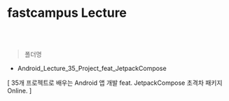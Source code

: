 # fastcampus Lecture
<br><br>

>폴더명

+ Android_Lecture_35_Project_feat_JetpackCompose

 \[ 35개 프로젝트로 배우는 Android 앱 개발 feat. JetpackCompose 초격차 패키지 Online. \]
